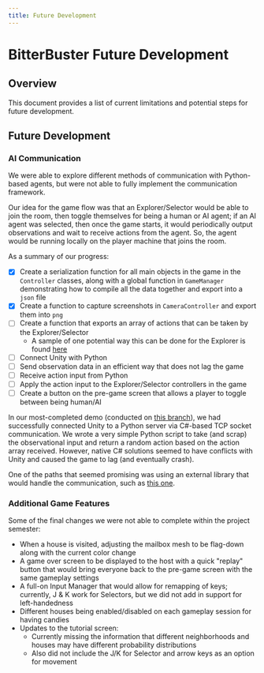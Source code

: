 ```yaml
---
title: Future Development
---
```


# BitterBuster Future Development

## Overview
This document provides a list of current limitations and potential steps for future development.

## Future Development
### AI Communication
We were able to explore different methods of communication with Python-based agents, but were not able to fully implement the communication framework. 

Our idea for the game flow was that an Explorer/Selector would be able to join the room, then toggle themselves for being a human or AI agent; if an AI agent was selected, then once the game starts, it would periodically output observations and wait to receive actions from the agent. So, the agent would be running locally on the player machine that joins the room.

As a summary of our progress:

- [x] Create a serialization function for all main objects in the game in the `Controller` classes, along with a global function in `GameManager` demonstrating how to compile all the data together and export into a `json` file
- [x] Create a function to capture screenshots in `CameraController` and export them into `png`
- [ ] Create a function that exports an array of actions that can be taken by the Explorer/Selector
    - A sample of one potential way this can be done for the Explorer is found [here](https://github.com/ETCF22-HAI/BitterBuster/blob/7e95a29af2c6dcc33e4ddb6b47001786dcfa9ef4/Multiplayer%20Test%20v2/Assets/Scripts/Controllers/ExplorerController.cs#L343)
- [ ] Connect Unity with Python 
- [ ] Send observation data in an efficient way that does not lag the game
- [ ] Receive action input from Python
- [ ] Apply the action input to the Explorer/Selector controllers in the game
- [ ] Create a button on the pre-game screen that allows a player to toggle between being human/AI

In our most-completed demo (conducted on [this branch](https://github.com/ETCF22-HAI/BitterBuster/tree/angelaz1/networking-test/Multiplayer%20Test%20v2/Assets/Scripts)), we had successfully connected Unity to a Python server via C#-based TCP socket communication. We wrote a very simple Python script to take (and scrap) the observational input and return a random action based on the action array received. However, native C# solutions seemed to have conflicts with Unity and caused the game to lag (and eventually crash).

One of the paths that seemed promising was using an external library that would handle the communication, such as [this one](https://github.com/off99555/Unity3D-Python-Communication).

### Additional Game Features
Some of the final changes we were not able to complete within the project semester:

- When a house is visited, adjusting the mailbox mesh to be flag-down along with the current color change
- A game over screen to be displayed to the host with a quick "replay" button that would bring everyone back to the pre-game screen with the same gameplay settings
- A full-on Input Manager that would allow for remapping of keys; currently, J & K work for Selectors, but we did not add in support for left-handedness
- Different houses being enabled/disabled on each gameplay session for having candies
- Updates to the tutorial screen:
    - Currently missing the information that different neighborhoods and houses may have different probability distributions
    - Also did not include the J/K for Selector and arrow keys as an option for movement
